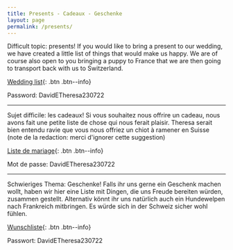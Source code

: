 ```yaml
---
title: Presents - Cadeaux - Geschenke
layout: page
permalink: /presents/
---
```


Difficult topic: presents! If you would like to bring a present to our wedding, we have created a little list of things that would make us happy.
We are of course also open to you bringing a puppy to France that we are then going to transport back with us to Switzerland.

[Wedding list](https://davidetheresa.zankyou.com/uk/wedding-list/wedding-list){: .btn .btn--info}

Password: DavidETheresa230722

---

Sujet difficile: les cadeaux! Si vous souhaitez nous offrire un cadeau, nous avons fait une petite liste de chose qui nous ferait plaisir.
Theresa serait bien entendu ravie que vous nous offriez un chiot à ramener en Suisse (note de la redaction: merci d'ignorer cette suggestion)

[Liste de mariage](https://davidetheresa.zankyou.com/fr/liste-de-mariage/liste-mariage){: .btn .btn--info}

Mot de passe: DavidETheresa230722

---

Schwieriges Thema: Geschenke! Falls ihr uns gerne ein Geschenk machen wollt, haben wir hier eine Liste mit Dingen, die uns Freude bereiten würden, zusammen gestellt.
Alternativ könnt ihr uns natürlich auch ein Hundewelpen nach Frankreich mitbringen. Es würde sich in der Schweiz sicher wohl fühlen.

[Wunschliste](https://davidetheresa.zankyou.com/de/hochzeitsgeschenke/hochzeitsliste){: .btn .btn--info}

Passwort: DavidETheresa230722



